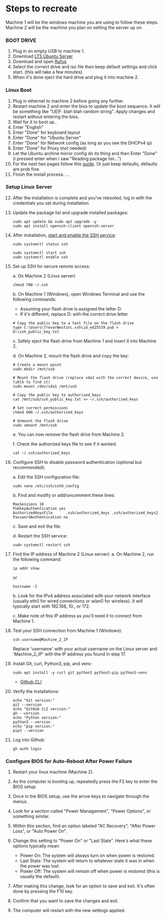 # Steps to recreate

Machine 1 will be the windows machine you are using to follow these steps.
Machine 2 will be the machine you plan on setting the server up on.

### BOOT DRIVE

1. Plug in an empty USB to machine 1.
2. Download [LTS Ubuntu Server](https://ubuntu.com/download/server)
3. Download and open [Rufus](https://rufus.ie/en/)
4. Select the correct drive and iso file then keep default settings and click
   start. (this will take a few minutes).
5. When it's done eject the hard drive and plug it into machine 2.

### Linux Boot

1. Plug in ethernet to machine 2 before going any further.
2. Restart machine 2 and enter the bios to update the boot sequence. It will be
   something like "UEIF: blah blah random string". Apply changes and restart
   without entering the bios.
3. Wait for it to boot up..
4. Enter "English"
5. Enter "Done" for keyboard layout
6. Enter "Done" for "Ubuntu Server"
7. Enter "Done" for Network config (as long as you see the DHCPv4 ip)
8. Enter "Done" for Proxy (not needed)
9. Let the Ubuntu archine mirror config do its thing and then Enter "Done" (i
   pressed enter when i saw "Reading package list...")
10. For the next two pages follow this
    [guide](https://discourse.ubuntu.com/t/configuring-storage-in-the-server-installer/16691).
    Or just keep defaults, defaults are prob fine.
11. Finish the install process. ...

### Setup Linux Server

12. After the installation is complete and you've rebooted, log in with the
    credentials you set during installation.

13. Update the package list and upgrade installed packages:

    ```
    sudo apt update && sudo apt upgrade -y
    sudo apt install openssh-client openssh-server
    ```

14. After installation,
    [start and enable the SSH service](https://www.geeksforgeeks.org/ssh-command-in-linux-with-examples/):

    ```
    sudo systemctl status ssh
    ```

    ```
    sudo systemctl start ssh
    sudo systemctl enable ssh
    ```

15. Set up SSH for secure remote access:

    a. On Machine 2 (Linux server)

    ```
    chmod 700 ~/.ssh
    ```

    b. On Machine 1 (Windows), open Windows Terminal and use the following
    commands:

    - Assuming your flash drive is assigned the letter D:
    - If it's different, replace D: with the correct drive letter

    ```
    # Copy the public key to a text file on the flash drive
    type C:\Users\TrevorWestin\.ssh\id_ed25519.pub > D:\ssh_public_key.txt
    ```

    c. Safely eject the flash drive from Machine 1 and insert it into Machine 2.

    d. On Machine 2, mount the flash drive and copy the key:

    ```
    # Create a mount point
    sudo mkdir /mnt/usb

    # Mount the flash drive (replace sda1 with the correct device, use lsblk to find it)
    sudo mount /dev/sda1 /mnt/usb

    # Copy the public key to authorized_keys
    cat /mnt/usb/ssh_public_key.txt >> ~/.ssh/authorized_keys

    # Set correct permissions
    chmod 600 ~/.ssh/authorized_keys

    # Unmount the flash drive
    sudo umount /mnt/usb
    ```

    e. You can now remove the flash drive from Machine 2.

    f. Check the authorized keys file to see if it worked.

    ```
    cat ~/.ssh/authorized_keys
    ```

16. Configure SSH to disable password authentication (optional but recommended):

    a. Edit the SSH configuration file:

    ```
    sudo nano /etc/ssh/sshd_config
    ```

    b. Find and modify or add/uncomment these lines:

    ```
    MaxSessions 10
    PubkeyAuthentication yes
    AuthorizedKeysFile      .ssh/authorized_keys .ssh/authorized_keys2
    PasswordAuthentication no
    ```

    c. Save and exit the file.

    d. Restart the SSH service:

    ```
    sudo systemctl restart ssh
    ```

17. Find the IP address of Machine 2 (Linux server): a. On Machine 2, run the
    following command:

    ```
    ip addr show
    ```

    or

    ```
    hostname -I
    ```

    b. Look for the IPv4 address associated with your network interface (usually
    eth0 for wired connections or wlan0 for wireless). It will typically start
    with 192.168, 10., or 172.

    c. Make note of this IP address as you'll need it to connect from Machine 1.

18. Test your SSH connection from Machine 1 (Windows):

    ```
    ssh username@Machine_2_IP
    ```

    Replace 'username' with your actual username on the Linux server and
    'Machine_2_IP' with the IP address you found in step 17.

19. Install Git, curl, Python3, pip, and venv:

    ```
    sudo apt install -y curl git python3 python3-pip python3-venv
    ```

    - [Github CLI](https://github.com/cli/cli/blob/trunk/docs/install_linux.md)

20. Verify the installations:

    ```
    echo "Git version:"
    git --version
    echo "GitHub CLI version:"
    gh --version
    echo "Python version:"
    python3 --version
    echo "pip version:"
    pip3 --version
    ```

21. Log into Github:
    ```
    gh auth login
    ```

### Configure BIOS for Auto-Reboot After Power Failure

1. Restart your linux machine (Machine 2).

2. As the computer is booting up, repeatedly press the F2 key to enter the BIOS
   setup.

3. Once in the BIOS setup, use the arrow keys to navigate through the menus.

4. Look for a section called "Power Management", "Power Options", or something
   similar.

5. Within this section, find an option labeled "AC Recovery", "After Power
   Loss", or "Auto Power On".

6. Change this setting to "Power On" or "Last State". Here's what these options
   typically mean:

   - Power On: The system will always turn on when power is restored.
   - Last State: The system will return to whatever state it was in when the
     power was lost.
   - Power Off: The system will remain off when power is restored (this is
     usually the default).

7. After making this change, look for an option to save and exit. It's often
   done by pressing the F10 key.

8. Confirm that you want to save the changes and exit.

9. The computer will restart with the new settings applied.
